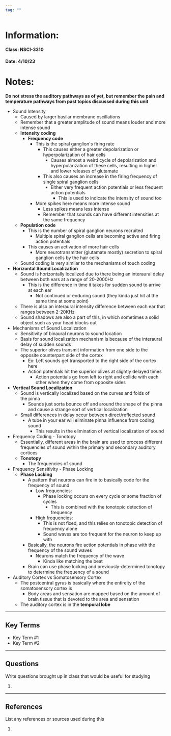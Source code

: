 ```yaml
---
tag: ""
---
```

# Information:

#### Class: NSCI-3310

#### Date: 4/10/23

# Notes:

**Do not stress the auditory pathways as of yet, but remember the pain and temperature pathways from past topics discussed during this unit**

- Sound Intensity
    - Caused by larger basilar membrane oscillations
    - Remember that a greater amplitude of sound means louder and more intense sound
    - **Intensity coding**
        - **Frequency code**
            - This is the spiral ganglion's firing rate
                - This causes either a greater depolarization or hyperpolarization of hair cells
                    - Causes almost a weird cycle of depolarization and hyperpolarization of these cells, resulting in higher and lower releases of glutamate
                - This also causes an increase in the firing frequency of single spiral ganglion cells
                    - Either very frequent action potentials or less frequent action potentials
                        - This is used to indicate the intensity of sound too
            - More spikes here means more intense sound
                - Less spikes means less intense
                - Remember that sounds can have different intensities at the same frequency
    - **Population code**
        - This is the number of spiral ganglion neurons recruited
            - Multiple spiral ganglion cells are becoming active and firing action potentials
        - This causes an activation of more hair cells
            - More neurotransmitter (glutamate mostly) secretion to spiral ganglion cells by the hair cells
    - Sound coding is very similar to the mechanisms of touch coding
- **Horizontal Sound Localization**
    - Sound is horizontally localized due to there being an interaural delay between both ears at a range of 20-2000Hz
        - This is the difference in time it takes for sudden sound to arrive at each ear
            - Not continued or enduring sound (they kinda just hit at the same time at some point)
    - There is also an interaural intensity difference between each ear that ranges between 2-20KHz
    - Sound shadows are also a part of this, in which sometimes a solid object such as your head blocks out
- Mechanisms of Sound Localization
    - Sensitivity of binaural neurons to sound location
    - Basis for sound localization mechanism is because of the interaural delay of sudden sounds
    - The superior olives transmit information from one side to the opposite counterpart side of the cortex
        - Ex: Left sounds get transported to the right side of the cortex here
        - Action potentials hit the superior olives at slightly delayed times
            - Action potentials go from left to right and collide with each other when they come from opposite sides
- **Vertical Sound Localization**
    - Sound is vertically localized based on the curves and folds of the pinna
        - Sounds just sorta bounce off and around the shape of the pinna and cause a strange sort of vertical localization
    - Small differences in delay occur between direct/reflected sound
        - A tube in your ear will eliminate pinna influence from coding sound
            - This results in the elimination of vertical localization of sound
- Frequency Coding - Tonotopy
    - Essentially, different areas in the brain are used to process different frequencies of sound within the primary and secondary auditory cortices
    - **Tonotopy**
        - The frequencies of sound
- Frequency Sensitivity - Phase Locking
    - **Phase Locking**
        - A pattern that neurons can fire in to basically code for the frequency of sound
            - Low frequencies:
                - Phase locking occurs on every cycle or some fraction of cycles
                    - This is combined with the tonotopic detection of frequency
            - High frequencies:
                - This is not fixed, and this relies on tonotopic detection of frequency alone
                - Sound waves are too frequent for the neuron to keep up with
        - Basically, the neurons fire action potentials in phase with the frequency of the sound waves
            - Neurons match the frequency of the wave
                - Kinda like matching the beat
        - Brain can use phase locking and previously-determined tonotopy to determine the frequency of a sound
- Auditory Cortex vs Somatosensory Cortex
    - The postcentral gyrus is basically where the entireity of the somatosensory cortex is
        - Body areas and sensation are mapped based on the amount of brain tissue that is devoted to the area and sensation
    - The auditory cortex is in the **temporal lobe**
---

## Key Terms

- Key Term #1
- Key Term #2

---

## Questions

Write questions brought up in class that would be useful for studying

1.

---

## References

List any references or sources used during this

1.